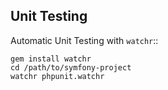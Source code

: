 Unit Testing
------------

Automatic Unit Testing with ``watchr``::

    gem install watchr
    cd /path/to/symfony-project
    watchr phpunit.watchr